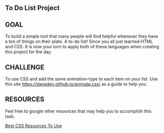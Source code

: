 ## To Do List Project 

## GOAL 

 To build a simple tool that many people will find helpful whenever they have a ton of things on their plate.  A to-do list! Since you all just learned HTML and CSS. It is now your turn to apply both of these languages when creating this project for the day. 

## CHALLENGE 
To use CSS and add the same animation-type to each item on your list. Use this site https://daneden.github.io/animate.css/  as a guide to help you. 


## RESOURCES 

Feel free to google other resources that may help you to accomplsih this task. 

[Best CSS Resources To Use](https://github.com/twilsonpierce/DisruptHarlemCode/tree/master/intro_to_css)


